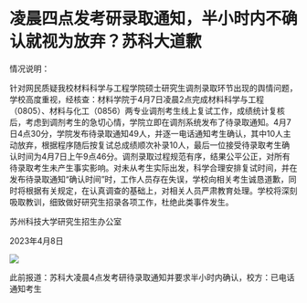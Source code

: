 # 凌晨四点发考研录取通知，半小时内不确认就视为放弃？苏科大道歉

情况说明：

针对网民质疑我校材料科学与工程学院硕士研究生调剂录取环节出现的舆情问题，学校高度重视，经核查：材料学院于4月7日凌晨2点完成材料科学与工程（0805）、材料与化工（0856）两专业调剂考生线上复试工作，成绩统计复核后，考虑到调剂考生的急切心情，学院立即在调剂系统发布了待录取通知。4月7日4点30分，学院发布待录取通知49人，并逐一电话通知考生确认，其中10人主动放弃，根据程序随后按复试总成绩顺次补录10人，最后一位接受待录取考生确认时间为4月7日上午9点46分。调剂录取过程规范有序，结果公平公正，对所有待录取考生未产生事实影响。对未从考生实际出发，科学合理安排复试时间，并在发布待录取通知“确认时间”时，工作人员存在失误，学校向相关考生诚恳道歉，同时将根据有关规定，在认真调查的基础上，对相关人员严肃教育处理。学校将深刻吸取教训，细致做好研究生招录各项工作，杜绝此类事件发生。

苏州科技大学研究生招生办公室

2023年4月8日

![](https://inews.gtimg.com/news_bt/OcHsdZlqFNP6w5MmQWzpvPsKPsaPJz8AoojYbahdDZ0jMAA/1000)

此前报道：苏科大凌晨4点发考研待录取通知并要求半小时内确认，校方：已电话通知考生

